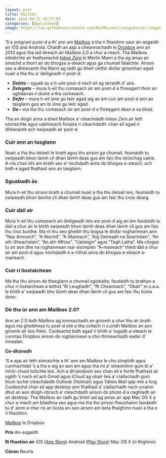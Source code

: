 ```yaml
---
layout: post
title: Mailbox
date: 2014-04-22 12:37:05
categories: [Applaidean]
image: https://raw.githubusercontent.com/MacMhicheil/atug/master/images/mailbox_logo.png
---
```


‘S e prògram puist-d a th’ ann am [Mailbox](https://web.archive.org/web/20160314163527/http://www.mailboxapp.com/) a tha ri fhaoitinn saor an-asgaidh air iOS and Android. <!--more--> Chaidh an app a cheannachadh le [Dropbox](https://web.archive.org/web/20160314163527/https://www.dropbox.com/) ann an 2013 agus tha iad dìreach air Mailbox 2.0 a chur a-mach. Tha Mailbox stèidichte air feallsanachd [*Inbox Zero*](https://web.archive.org/web/20160314163527/http://www.43folders.com/43-folders-series-inbox-zero) le  Merlin Mann a tha ag amas air smachd a thoirt air do bhogsa a-steach  agus ga chumail falaichte. Airson seo a dhèanamh tha Mann ag ràdh gu  bheil cèithir dìofar gnìomhan agad nuair a tha thu a’ deiligeadh ri  post-d:

- ***Delete*** – sguab as a h-uile post-d nach eil ag iarraidh d’ aire.
- ***Delegate*** – mura h-eil thu comasach air am post-d a fhreagairt thoir an ùghdarras ri duine a tha comasach.
- ***Defer*** – mura h-eil ùine gu leòr agad aig an àm cuir am post-d ann an tasglann gus am bi ùine gu leòr agad.
- ***Do –*** ma tha thu comasach air am post-d a fhreagairt dèan e sa bhad.

Tha an dòigh anns a bheil Mailbox a’ cleachdadh *Inbox Zero* air leth sònraichte agus uabhasach fùrasta ri cleachdadh: chan eil agad ri dhèanamh ach swipeadh air post-d.     

### **Cuir ann an tasglann**

Nuair a tha thu deiseil le brath agus thu airson ga chumail, feumaidh  tu swipeadh bhon làimh clì dhan làimh deas gus am faic thu strìochag  uaine. A-nis chan bhi am brath seo a’ nochdadh anns do bhogsa a-steach,  ach bidh e agad fhathast ann an tasglann.﻿

### **Sguabadh às**

Mura h-eil thu airson brath a chumail nuair a tha thu deiseil leis,  feumaidh tu swipeadh bhon làimhe clì dhan làimh deas gus am faic thu  crois dearg.﻿

### **Cuir dàil air**

Mura h-eil thu comasach air deiligeadh leis am post-d aig an àm  faodaidh tu dàil a chur air le bhith swipeadh bhon làimh deas dhan làimh  clì gus am faic thu cloc buidhe. Ma nì thu seo gheibh thu bogsa le  dìofar roghainnean ann: “Nas Anmoich”, “A-Nochd”, “A-Maireach”, “Aig  Deireadh na Seachdain”, “An ath-Sheachdain”, “An ath-Mhìos”, “Uaireigin”  agus “Tagh Latha”. Ma clìogas tu air aon dhe na roghainnean mar  eisimpleir “A-maireach” thèid dàil a chur air am post-d agus nochdaidh e  a-rithist anns do bhogsa a-steach a-maireach.

### **Cuir ri liostaichean**﻿

Ma tha thu airson do thasglann a chumail sgiobalta, faodaidh tu  brathan a chur ri liostaichean a leithid “Ri Leughadh”, “Ri Cheannach”,  “Obair” m.s.a.a. le bhith a’ swipeadh bho làimh deas dhan làimh clì gus  am faic thu liosta donn.﻿

### **Dè tha ùr ann am Mailbox 2.0?**

Ann an 2.0 bidh Mailbox ag ionnsachadh an gnìomh a chur thu air brath  agus ma gheibheas tu post-d eile a tha coltach ri cuiridh Mailbox an  aon gnìomh air leis fhèin. Cuideachd bidh agad ri bhith a’ logadh  a-steach le cunntas Dropbox airson do roghainnean a cho-thìmeachadh  eadar d’ innealan.﻿

**Co-dhùnadh**

‘S e app air leth sònraichte a th’ ann am Mailbox le cho sìmplidh  agus cumhachdail ’s a tha e aig an aon àm agus tha mi a’ smaointinn gum  bi a’ mhòr-chuid toilichte leis. Ach a dh’aindeoin seo chan eil e foirfe  fhathast air sgàth ’s nach eil ach Gmail agus iCloud ag obair leis a’  ciallachadh gum feum luchd-cleachdaidh Outlook (Hotmail) agus Yahoo Mail  app eile a lorg. Cuideachd chan eil app desktop ann fhathast a’  ciallachadh nach urrainn dhut an aon dòigh-obrach a’ cleachdadh airson  do phost-d a riaghladh air an desktop. Tha Mailbox air ràdh gu bheil iad  ag amas air app Mac OS X a chur a-mach am bliadhna seo agus ma tha thu  airson fheuchainn faodaidh tu d’ ainm a chur ris an liosta an-seo airson  am beta fhaighinn nuair a tha e ri fhaoitinn.

[Mailbox](https://web.archive.org/web/20160314163527/http://www.mailboxapp.com/) le Dropbox

**Prìs** An-asgaidh

**Ri fhaotinn air** iOS ([App Store](https://web.archive.org/web/20160314163527/https://itunes.apple.com/us/app/mailbox/id576502633?mt=8)) Android ([Play Store](https://web.archive.org/web/20160314163527/https://play.google.com/store/apps/details?id=com.mailboxapp)) Mac OS X (ri thighinn)

**Cànan** Beurla
